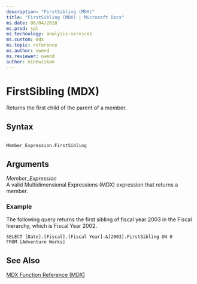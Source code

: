 ```yaml
---
description: "FirstSibling (MDX)"
title: "FirstSibling (MDX) | Microsoft Docs"
ms.date: 06/04/2018
ms.prod: sql
ms.technology: analysis-services
ms.custom: mdx
ms.topic: reference
ms.author: owend
ms.reviewer: owend
author: minewiskan
---
```

# FirstSibling (MDX)


  Returns the first child of the parent of a member.  
  
## Syntax  
  
```  
  
Member_Expression.FirstSibling   
```  
  
## Arguments  
 *Member_Expression*  
 A valid Multidimensional Expressions (MDX) expression that returns a member.  
  
### Example  
 The following query returns the first sibling of fiscal year 2003 in the Fiscal hierarchy, which is Fiscal Year 2002.  
  
```  
SELECT [Date].[Fiscal].[Fiscal Year].&[2003].FirstSibling ON 0  
FROM [Adventure Works]  
```  
  
## See Also  
 [MDX Function Reference &#40;MDX&#41;](../mdx/mdx-function-reference-mdx.md)  
  
  
